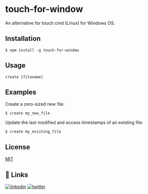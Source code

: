# touch-for-window

An alternative for touch cmd (Linux) for Windows OS.

## Installation

    $ npm install -g touch-for-window

## Usage

```
create [filename]
```

## Examples

Create a zero-sized new file:

    $ create my_new_file

Update the last modified and access timestamps of an existing file:

    $ create my_existing_file

    
## License

[MIT](https://github.com/csalam07/make-file/blob/master/LICENSE/)


## 🔗 Links

[![linkedin](https://img.shields.io/badge/linkedin-0A66C2?style=for-the-badge&logo=linkedin&logoColor=white)](https://www.linkedin.com/in/shahbajz-alam-b47678193/)     [![twitter](https://img.shields.io/badge/twitter-1DA1F2?style=for-the-badge&logo=twitter&logoColor=white)](https://twitter.com/csalam07)